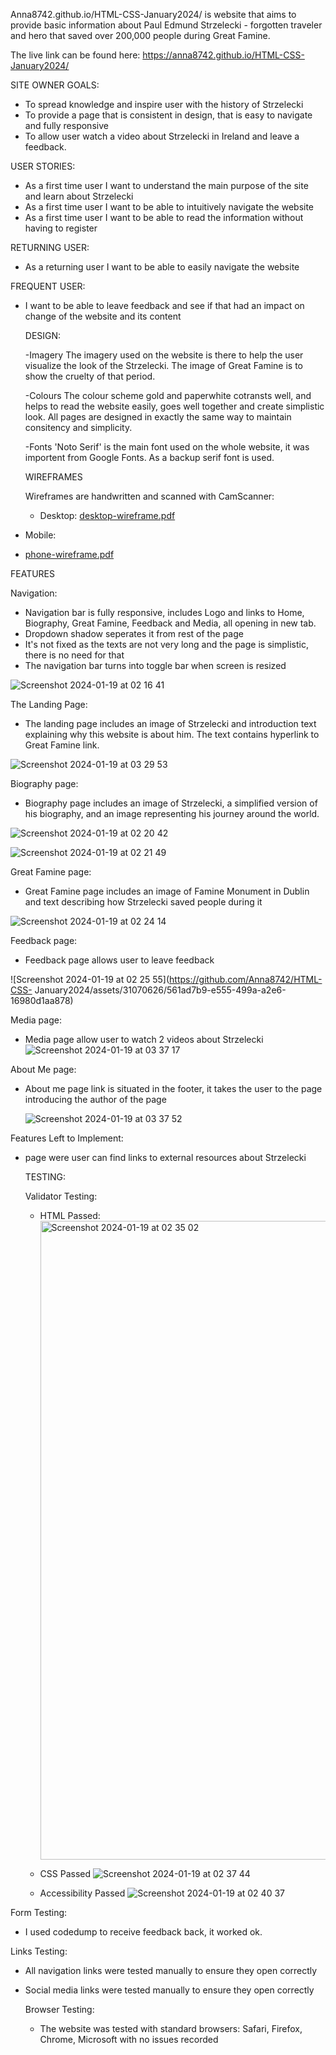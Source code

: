 Anna8742.github.io/HTML-CSS-January2024/  is website that aims to provide basic information about Paul Edmund Strzelecki - forgotten traveler and hero that saved over 200,000 people during Great Famine. 

The live link can be found here: 
https://anna8742.github.io/HTML-CSS-January2024/

SITE OWNER GOALS:

- To spread knowledge and inspire user with the history of Strzelecki
- To provide a page that is consistent in design, that is easy to navigate and fully responsive
- To allow user watch a video about Strzelecki in Ireland and leave a feedback.

  
USER STORIES:

- As a first time user I want to understand the main purpose of the site and learn about Strzelecki
- As a first time user I want to be able to intuitively navigate the website
- As a first time user I want to be able to read the information without having to register

RETURNING USER:

- As a returning user I want to be able to easily navigate the website

FREQUENT USER:

- I want to be able to leave feedback and see if that had an impact on change of the website and its content

  DESIGN:

  -Imagery
  The imagery used on the website is there to help the user visualize the look of the Strzelecki. The   image of Great Famine is to show the cruelty of that period.

  -Colours
  The colour scheme gold and paperwhite cotransts well, and helps to read the website easily, goes well together and create simplistic look. All pages are designed in exactly the same way to maintain consitency and simplicity. 
 
    -Fonts
  'Noto Serif' is the main font used on the whole website, it was importent from Google Fonts. As a backup serif font  is used.

  WIREFRAMES

  Wireframes are handwritten and scanned with CamScanner:

  - Desktop:
[desktop-wireframe.pdf](https://github.com/Anna8742/HTML-CSS-January2024/files/13983807/desktop-wireframe.pdf)

- Mobile:
- [phone-wireframe.pdf](https://github.com/Anna8742/HTML-CSS-January2024/files/13983811/phone-wireframe.pdf)

FEATURES

Navigation:
- Navigation bar is fully responsive, includes  Logo and links to Home, Biography, Great Famine, Feedback and Media, all opening in new tab.
- Dropdown shadow seperates it from rest of the page
- It's not fixed as the texts are not very long and the page is simplistic, there is no need for that
- The navigation bar turns into toggle bar when screen is resized


![Screenshot 2024-01-19 at 02 16 41](https://github.com/Anna8742/HTML-CSS-January2024/assets/31070626/61e3642e-7d5f-4d38-897e-07aef13211f3)

The Landing Page:
- The landing page includes an image of Strzelecki and introduction text explaining why this website is about him. The text contains hyperlink to Great Famine link.
  
![Screenshot 2024-01-19 at 03 29 53](https://github.com/Anna8742/HTML-CSS-January2024/assets/31070626/36bc574f-127a-4b7b-9eca-9880bd674a6b)

Biography page:
- Biography page includes an image of Strzelecki, a simplified version of his biography, and an image representing his journey around the world.
  


![Screenshot 2024-01-19 at 02 20 42](https://github.com/Anna8742/HTML-CSS-January2024/assets/31070626/96960ccf-5c55-4f24-99d0-33fffb314fa4)


  
  ![Screenshot 2024-01-19 at 02 21 49](https://github.com/Anna8742/HTML-CSS-January2024/assets/31070626/6be2a383-300c-47ca-a75b-492602632f0e)

  Great Famine page:
  - Great Famine page includes an image of Famine Monument in Dublin and text describing how Strzelecki saved people during it

![Screenshot 2024-01-19 at 02 24 14](https://github.com/Anna8742/HTML-CSS-January2024/assets/31070626/89420a7c-4b99-40f1-aa8b-4d41fba82ea9)

Feedback page: 
- Feedback page allows user to leave feedback

![Screenshot 2024-01-19 at 02 25 55](https://github.com/Anna8742/HTML-CSS-
January2024/assets/31070626/561ad7b9-e555-499a-a2e6-16980d1aa878)

Media page:
- Media page allow user to watch 2 videos about Strzelecki
  ![Screenshot 2024-01-19 at 03 37 17](https://github.com/Anna8742/HTML-CSS-January2024/assets/31070626/588c0de1-b6ac-47d0-9019-f27559a97042)



About Me page:

- About me page link is situated in the footer, it takes the user to the page introducing the author of the page

  ![Screenshot 2024-01-19 at 03 37 52](https://github.com/Anna8742/HTML-CSS-January2024/assets/31070626/77278495-8d58-4759-bdb6-65bb27229aed)


Features Left to Implement:

- page were user can find links to external resources about Strzelecki

  TESTING:

  Validator Testing:

  - HTML
    Passed:
    <img width="1022" alt="Screenshot 2024-01-19 at 02 35 02" src="https://github.com/Anna8742/HTML-CSS-January2024/assets/31070626/d8d36eb0-ca4c-4fa9-9806-7eb04e367add">

  - CSS
    Passed
    ![Screenshot 2024-01-19 at 02 37 44](https://github.com/Anna8742/HTML-CSS-January2024/assets/31070626/839759e6-b29f-48e1-a8c3-f6f565d031b6)

  - Accessibility
    Passed
![Screenshot 2024-01-19 at 02 40 37](https://github.com/Anna8742/HTML-CSS-January2024/assets/31070626/598a2966-d31e-4aee-b483-b2d5383adee1)


Form Testing:
- I used codedump to receive feedback back, it worked ok. 
  
Links Testing:
- All navigation links were tested manually to ensure they open correctly
- Social media links were tested manually to ensure they open correctly

  Browser Testing:
  - The website was tested with standard browsers: Safari, Firefox, Chrome, Microsoft with no issues recorded

  



    

  
  
 
  

  

  
  
